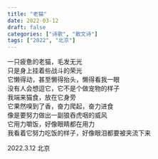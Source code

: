 ```yaml
---
title: "老猫"
date: 2022-03-12
draft: false
categories: ["诗歌", "散文诗"]
tags: ["2022", "北京"]
---
```


一只疲惫的老猫，毛发无光  
只是身上挂着些战斗的荣光  
它懒得动，甚至懒得抬头，懒得看我一眼  
没有人会想逗它，它不是个做宠物的样子  
我端来猫食，放在它身旁  
它果然嗅到了香，奋力爬起，奋力进食  
像是要努力做出一副狼吞虎咽的威风  
它用力嚼饭，好像眼睛都在用力  
我看着它努力吃饭的样子，好像眼泪都要被夹流下来  

2022.3.12 北京  
